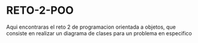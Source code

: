 # RETO-2-POO
Aqui encontraras el reto 2 de programacion orientada a objetos, que consiste en realizar un diagrama de clases para un problema en especifico
